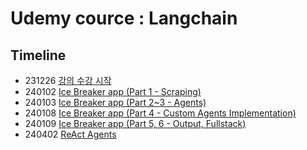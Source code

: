 # Udemy cource : Langchain


## Timeline
- 231226 [강의 수강 시작](https://mungdo-log.tistory.com/470)
- 240102 [Ice Breaker app (Part 1 - Scraping)](https://mungdo-log.tistory.com/471)
- 240103 [Ice Breaker app (Part 2~3 - Agents)](https://mungdo-log.tistory.com/471)
- 240108 [Ice Breaker app (Part 4 - Custom Agents Implementation)](https://mungdo-log.tistory.com/474)
- 240109 [Ice Breaker app (Part 5, 6 - Output, Fullstack)](https://mungdo-log.tistory.com/474)
- 240402 [ReAct Agents](https://mungdo-log.tistory.com/475)